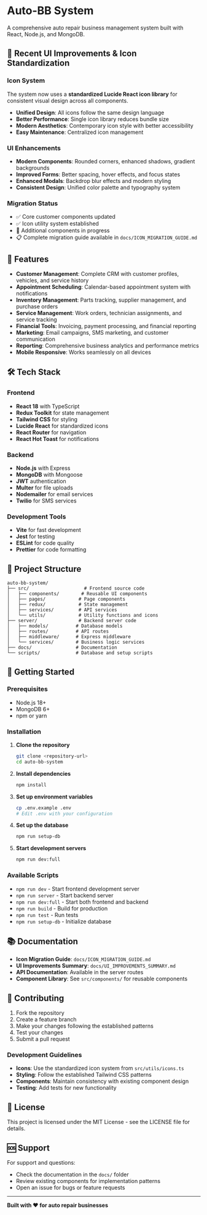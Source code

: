 # Auto-BB System

A comprehensive auto repair business management system built with React, Node.js, and MongoDB.

## 🎨 Recent UI Improvements & Icon Standardization

### Icon System
The system now uses a **standardized Lucide React icon library** for consistent visual design across all components.

- **Unified Design**: All icons follow the same design language
- **Better Performance**: Single icon library reduces bundle size
- **Modern Aesthetics**: Contemporary icon style with better accessibility
- **Easy Maintenance**: Centralized icon management

### UI Enhancements
- **Modern Components**: Rounded corners, enhanced shadows, gradient backgrounds
- **Improved Forms**: Better spacing, hover effects, and focus states
- **Enhanced Modals**: Backdrop blur effects and modern styling
- **Consistent Design**: Unified color palette and typography system

### Migration Status
- ✅ Core customer components updated
- ✅ Icon utility system established
- 🔄 Additional components in progress
- 📋 Complete migration guide available in `docs/ICON_MIGRATION_GUIDE.md`

## 🚀 Features

- **Customer Management**: Complete CRM with customer profiles, vehicles, and service history
- **Appointment Scheduling**: Calendar-based appointment system with notifications
- **Inventory Management**: Parts tracking, supplier management, and purchase orders
- **Service Management**: Work orders, technician assignments, and service tracking
- **Financial Tools**: Invoicing, payment processing, and financial reporting
- **Marketing**: Email campaigns, SMS marketing, and customer communication
- **Reporting**: Comprehensive business analytics and performance metrics
- **Mobile Responsive**: Works seamlessly on all devices

## 🛠️ Tech Stack

### Frontend
- **React 18** with TypeScript
- **Redux Toolkit** for state management
- **Tailwind CSS** for styling
- **Lucide React** for standardized icons
- **React Router** for navigation
- **React Hot Toast** for notifications

### Backend
- **Node.js** with Express
- **MongoDB** with Mongoose
- **JWT** authentication
- **Multer** for file uploads
- **Nodemailer** for email services
- **Twilio** for SMS services

### Development Tools
- **Vite** for fast development
- **Jest** for testing
- **ESLint** for code quality
- **Prettier** for code formatting

## 📁 Project Structure

```
auto-bb-system/
├── src/                    # Frontend source code
│   ├── components/        # Reusable UI components
│   ├── pages/            # Page components
│   ├── redux/            # State management
│   ├── services/         # API services
│   └── utils/            # Utility functions and icons
├── server/               # Backend server code
│   ├── models/          # Database models
│   ├── routes/          # API routes
│   ├── middleware/      # Express middleware
│   └── services/        # Business logic services
├── docs/                # Documentation
└── scripts/             # Database and setup scripts
```

## 🚀 Getting Started

### Prerequisites
- Node.js 18+ 
- MongoDB 6+
- npm or yarn

### Installation

1. **Clone the repository**
   ```bash
   git clone <repository-url>
   cd auto-bb-system
   ```

2. **Install dependencies**
   ```bash
   npm install
   ```

3. **Set up environment variables**
   ```bash
   cp .env.example .env
   # Edit .env with your configuration
   ```

4. **Set up the database**
   ```bash
   npm run setup-db
   ```

5. **Start development servers**
   ```bash
   npm run dev:full
   ```

### Available Scripts

- `npm run dev` - Start frontend development server
- `npm run server` - Start backend server
- `npm run dev:full` - Start both frontend and backend
- `npm run build` - Build for production
- `npm run test` - Run tests
- `npm run setup-db` - Initialize database

## 📚 Documentation

- **Icon Migration Guide**: `docs/ICON_MIGRATION_GUIDE.md`
- **UI Improvements Summary**: `docs/UI_IMPROVEMENTS_SUMMARY.md`
- **API Documentation**: Available in the server routes
- **Component Library**: See `src/components/` for reusable components

## 🤝 Contributing

1. Fork the repository
2. Create a feature branch
3. Make your changes following the established patterns
4. Test your changes
5. Submit a pull request

### Development Guidelines

- **Icons**: Use the standardized icon system from `src/utils/icons.ts`
- **Styling**: Follow the established Tailwind CSS patterns
- **Components**: Maintain consistency with existing component design
- **Testing**: Add tests for new functionality

## 📄 License

This project is licensed under the MIT License - see the LICENSE file for details.

## 🆘 Support

For support and questions:
- Check the documentation in the `docs/` folder
- Review existing components for implementation patterns
- Open an issue for bugs or feature requests

---

**Built with ❤️ for auto repair businesses**
